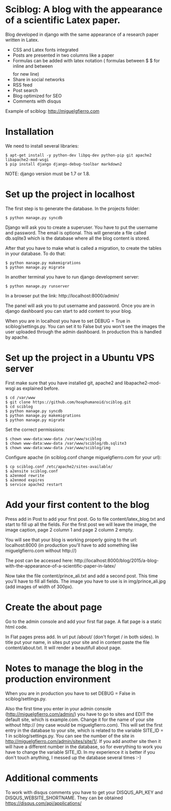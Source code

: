 Sciblog: A blog with the appearance of a scientific Latex paper.
==================

Blog developed in django with the same appearance of a research paper written in Latex.

* CSS and Latex fonts integrated
* Posts are presented in two columns like a paper
* Formulas can be added with latex notation ( formulas between $ $ for inline and between $$ $$ for new line)
* Share in social networks
* RSS feed
* Post search 
* Blog optimized for SEO
* Comments with disqus

Example of sciblog: http://miguelgfierro.com

Installation
==================

We need to install several libraries:

	$ apt-get install -y python-dev libpq-dev python-pip git apache2 libapache2-mod-wsgi
	$ pip install django django-debug-toolbar markdown2

NOTE: django version must be 1.7 or 1.8. 

Set up the project in localhost
==================================================
The first step is to generate the database. In the projects folder:
  
	$ python manage.py syncdb  
Django will ask you to create a superuser. You have to put the username and password. The email is optional. 
This will generate a file called db.sqlite3 which is the database where all the blog content is stored.

After that you have to make what is called a migration, to create the tables in your database. To do that:
	
	$ python manage.py makemigrations
	$ python manage.py migrate

In another terminal you have to run django development server:

	$ python manage.py runserver  
	
In a browser put the link: http://localhost:8000/admin/

The panel will ask you to put username and password. Once you are in django dashboard you can start to add content to
your blog.

When you are in localhost you have to set DEBUG = True in sciblog/settings.py. You can set it to False but you won't see the images the user uploaded through the admin dashboard. In production this is handled by apache.

Set up the project in a Ubuntu VPS server
==================================================

First make sure that you have installed git, apache2 and libapache2-mod-wsgi as explained before. 

	$ cd /var/www
	$ git clone https://github.com/hoaphumanoid/sciblog.git
	$ cd sciblog
	$ python manage.py syncdb  
	$ python manage.py makemigrations
	$ python manage.py migrate

Set the correct permissions:

	$ chown www-data:www-data /var/www/sciblog
	$ chown www-data:www-data /var/www/sciblog/db.sqlite3
	$ chown www-data:www-data /var/www/sciblog/img	

Configure apache (in sciblog.conf change miguelgfierro.com for your url):

	$ cp sciblog.conf /etc/apache2/sites-available/
	$ a2ensite sciblog.conf
	$ a2enmod rewrite
	$ a2enmod expires
	$ service apache2 restart
	
Add your first content to the blog
==================================================

Press add in Post to add your first post. Go to file content/latex_blog.txt and start to fill up all the fields. For the first
post we will leave the image, the image caption, page 2 column 1 and page 2 column 2 empty.

You will see that your blog is working properly going to the url: localhost:8000 (in production you'll have to add something like miguelgfierro.com without http://)

The post can be accessed here: http://localhost:8000/blog/2015/a-blog-with-the-appearance-of-a-scientific-paper-in-latex/

Now take the file content/prince_ali.txt and add a second post. This time you'll have to fill all fields. The image you have to use
is in img/prince_ali.jpg (add images of width of 300px).

Create the about page
==================================================

Go to the admin console and add your first flat page. A flat page is a static html code. 

In Flat pages press add. In url put /about/ (don't forget / in both sides). In title put your name, in sites put your site and in content paste the file content/about.txt. It will render a beautifull about page. 

Notes to manage the blog in the production environment
==================================================

When you are in production you have to set DEBUG = False in sciblog/settings.py.

Also the first time you enter in your admin console (http://miguelgfierro.com/admin/) you have to go to sites and EDIT the default site, which is example.com. Change it for the name of your site without http:// (my case would be miguelgfierro.com).
This will set the first entry in the database to your site, which is related to the variable SITE_ID = 1 in sciblog/settings.py. You can see the number of the site in http://miguelgfierro.com/admin/sites/site/1/. If you add another site then it will have a different number in the database, so for everything to work you have to change the variable SITE_ID. In my experience it is better if you don't touch anything, I messed up the database several times :-)

Additional comments
==================================================
To work with disqus comments you have to get your DISQUS_API_KEY and DISQUS_WEBSITE_SHORTNAME. They can be obtained https://disqus.com/api/applications/ 
